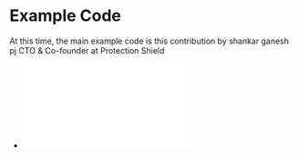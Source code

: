 # Example Code

At this time, the main example code is this contribution by shankar ganesh pj CTO & Co-founder at Protection Shield

 * ![An Analysis package in Python](Analyze/README.md)

